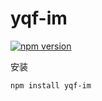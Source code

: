 # yqf-im
[![npm version](https://badge.fury.io/js/yqf-im.svg)](https://badge.fury.io/js/yqf-im)

安装
```
npm install yqf-im
```